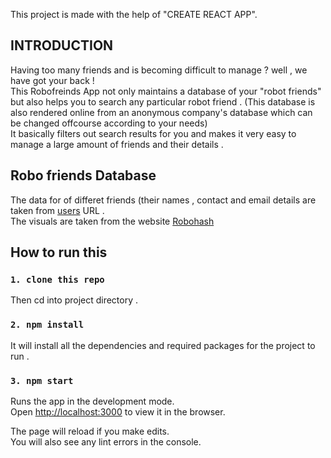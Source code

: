This project is made with the help of "CREATE REACT APP".
## INTRODUCTION
Having too many friends and is becoming difficult to manage ? well , we have got your back ! <br />
This Robofreinds App not only maintains a database of your "robot friends" but also helps you to search any particular robot friend . (This database is also rendered online from an anonymous company's database which can be changed offcourse according to your needs) <br />
It basically filters out search results for you and makes it very easy to manage a large amount of friends and their details .<br />

## Robo friends Database
The data for of differet friends (their names , contact and email details are taken from [users](https://jsonplaceholder.typicode.com/users) URL . <br />
The visuals are taken from the website [Robohash](https://robohash.org/)

## How to run this

### `1. clone this repo`

Then cd into project directory .

### `2. npm install`

It will install all the dependencies and required packages for the project to run .

### `3. npm start`

Runs the app in the development mode.<br />
Open [http://localhost:3000](http://localhost:3000) to view it in the browser.

The page will reload if you make edits.<br />
You will also see any lint errors in the console.
